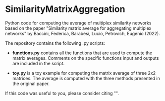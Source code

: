 # SimilarityMatrixAggregation
Python code for computing the average of multiplex similarity networks based on the paper "Similarity matrix average for aggregating multiplex networks" by Baccini, Federica, Barabesi, Lucio, Petrovich, Eugenio (2022).

The repository contains the following .py scripts:

- **functions.py** contains all the functions that are used to compute the matrix averages. Comments on the specific functions input and outputs are included in the script.

- **toy.py** is a toy example for computing the matrix average of three 2x2 matrices. The average is computed with the three methods presented in the original paper.

If this code was useful to you, please consider citing "".
